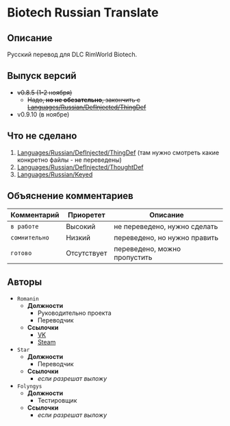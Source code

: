 # Biotech Russian Translate
## Описание
Русский перевод для DLC RimWorld Biotech.
## Выпуск версий
- ~~v0.8.5 (1-2 ноября)~~
   - ~~Надо, **но не обезательно**, закончить с [Languages/Russian/DefInjected/ThingDef](https://github.com/romanin-rf/BiotechRussianTranslate/tree/main/Languages/Russian/DefInjected/ThingDef)~~
- v0.9.10 (в ноябре)

## Что не сделано
1. [Languages/Russian/DefInjected/ThingDef](https://github.com/romanin-rf/BiotechRussianTranslate/tree/main/Languages/Russian/DefInjected/ThingDef) (там нужно смотреть какие конкретно файлы - не переведены)
2. [Languages/Russian/DefInjected/ThoughtDef](https://github.com/romanin-rf/BiotechRussianTranslate/tree/main/Languages/Russian/DefInjected/ThoughtDef)
3. [Languages/Russian/Keyed](https://github.com/romanin-rf/BiotechRussianTranslate/tree/main/Languages/Russian/Keyed)

## Объяснение комментариев
|  Комментарий  |  Приорeтет  |            Описание          |
| ------------- | ----------- | ---------------------------- |
| `в работе`    | Высокий     | не переведено, нужно сделать |
| `сомнительно` | Низкий      | переведено, но нужно править |
| `готово`      | Отсутствует | переведено, можно пропустить |
## Авторы
- `Romanin`
   - **Должности**
      - Руководительно проекта
      - Переводчик
   - **Ссылочки**
      - [VK](https://vk.com/romanin2)
      - [Steam](https://steamcommunity.com/profiles/76561198869178151)
- `Star`
   - **Должности**
      - Переводчик
   - **Ссылочки**
      - *если разрешат выложу*
- `Folyngys`
   - **Должности**
      - Тестировщик
   - **Ссылочки**
      - *если разрешат выложу*
